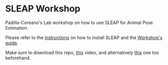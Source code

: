 # SLEAP Workshop

Padilla-Coreano's Lab workshop on how to use SLEAP for Animal Pose Estimation.

Please refer to the [Instructions](https://github.com/rdiazrincon/SLEAP_workshop/blob/master/Instructions.md) on how to install SLEAP and the [Workshop's guide](https://github.com/rdiazrincon/SLEAP_workshop/blob/master/Workshop.md).

Make sure to download this repo, [this](https://www.dropbox.com/s/8k2ibmkg7ba95ma/CAGE2_2.1v1.3_20220520.AVI?dl=0) video, and alternatively [this](https://www.dropbox.com/s/ivg5qwwvkrbbdi6/CAGE1_1.1v2.2_20220519.AVI?dl=0) one too beforehand.
